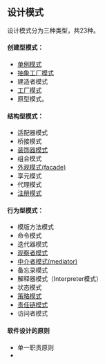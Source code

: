 ## 设计模式
设计模式分为三种类型，共23种。
#### 创建型模式：
- [单例模式](Singleton.php)
- [抽象工厂模式](AbstractFactory.php)
- 建造者模式
- [工厂模式](SimpleFactory.php)
- 原型模式。
#### 结构型模式：
- 适配器模式
- 桥接模式
- [装饰器模式](Decorator.php)
- 组合模式
- [外观模式(facade)](Facade.php)
- 享元模式
- 代理模式
- [注册模式](Registry.php)
#### 行为型模式：
- 模版方法模式
- 命令模式
- 迭代器模式
- [观察者模式](Observer.php)
- [中介者模式(mediator)](Mediator.php)
- 备忘录模式
- 解释器模式（Interpreter模式）
- 状态模式
- [策略模式](Strategy.php)
- [责任链模式](Handle.php)
- 访问者模式
#### 软件设计的原则
- 单一职责原则
-
